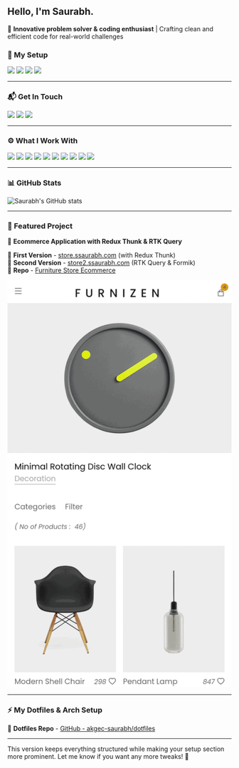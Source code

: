 ## Hello, I'm Saurabh.  

🚀 **Innovative problem solver & coding enthusiast** | Crafting clean and efficient code for real-world challenges  

### 🔧 My Setup  
<img src="https://img.shields.io/badge/Arch%20Linux-1793D1?style=for-the-badge&logo=arch-linux&logoColor=white"> <img src="https://img.shields.io/badge/Hyprland-58E1FF?style=for-the-badge&logo=wayland&logoColor=white"> <img src="https://img.shields.io/badge/Kitty-FFD43B?style=for-the-badge&logo=kitty&logoColor=black"> <img src="https://img.shields.io/badge/Fish%20Shell-34C534?style=for-the-badge&logo=gnu-bash&logoColor=white">  

---

### 📬 Get In Touch  

<a href="mailto:akgec.saurabh@gmail.com"><img src="https://img.shields.io/badge/Gmail-D14836?style=for-the-badge&logo=gmail&logoColor=white"></a> 
<a href="https://www.linkedin.com/in/akgec-saurabh/"><img src="https://img.shields.io/badge/LinkedIn-0077B5?style=for-the-badge&logo=linkedin&logoColor=white"></a> 
<a href="https://ssaurabh.com/"><img src="https://img.shields.io/badge/Portfolio-00A98F?style=for-the-badge&logo=about.me&logoColor=white"></a>  

---

### ⚙️ **What I Work With**  

<img src="https://img.shields.io/badge/HTML5-E34F26?style=for-the-badge&logo=html5&logoColor=white"> <img src="https://img.shields.io/badge/CSS3-1572B6?style=for-the-badge&logo=css3&logoColor=white"> <img src="https://img.shields.io/badge/JavaScript-F7DF1E?style=for-the-badge&logo=javascript&logoColor=black"> <img src="https://img.shields.io/badge/React-20232A?style=for-the-badge&logo=react&logoColor=61DAFB"> <img src="https://img.shields.io/badge/Node.js-43853D?style=for-the-badge&logo=node.js&logoColor=white"> <img src="https://img.shields.io/badge/Next.js-000000?style=for-the-badge&logo=Next.js&logoColor=white"> <img src="https://img.shields.io/badge/Express-000000?style=for-the-badge&logo=Express&logoColor=white"> <img src="https://img.shields.io/badge/MongoDB-47A248?style=for-the-badge&logo=mongodb&logoColor=white"> <img src="https://img.shields.io/badge/tailwindcss-06B6D4?style=for-the-badge&logo=tailwindcss&logoColor=white"> <img src="https://img.shields.io/badge/typescript-3178C6?style=for-the-badge&logo=typescript&logoColor=white">  

---

### 📊 GitHub Stats  
![Saurabh's GitHub stats](https://github-readme-stats.vercel.app/api?username=akgec-saurabh&show_icons=true&theme=dark)  

---

### 🌟 Featured Project  
🛒 **Ecommerce Application with Redux Thunk & RTK Query**  

🔗 **First Version** - [store.ssaurabh.com](https://store.ssaurabh.com/) (with Redux Thunk)  
🔗 **Second Version** - [store2.ssaurabh.com](https://store2.ssaurabh.com/) (RTK Query & Formik)  
🔗 **Repo** - [Furniture Store Ecommerce](https://github.com/akgec-saurabh/Furniture-Store-Ecommerce)  

![Project Preview](https://raw.githubusercontent.com/akgec-saurabh/Furniture-Store-Ecommerce/main/mywebsite.gif)  

---

### ⚡ My Dotfiles & Arch Setup  
🔗 **Dotfiles Repo** - [GitHub - akgec-saurabh/dotfiles](https://github.com/akgec-saurabh/dotfiles)  

---

This version keeps everything structured while making your setup section more prominent. Let me know if you want any more tweaks! 🚀
